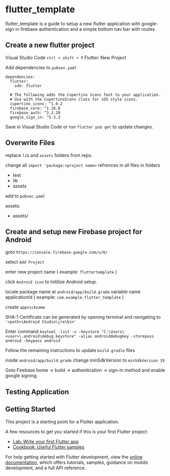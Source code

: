 # flutter_template 

flutter_template is a guide to setup a new flutter application with google-sign in firebase authentication and a simple bottom nav bar with routes.

## Create a new flutter project

Visual Studio Code ``` ctrl + shift + P ``` Flutter: New Project

Add dependencies to ``` pubsec.yaml ```

```
dependencies:
  flutter:
    sdk: flutter
    
  # The following adds the Cupertino Icons font to your application.
  # Use with the CupertinoIcons class for iOS style icons.
  cupertino_icons: ^1.0.2
  firebase_core: ^1.18.0
  firebase_auth: ^3.3.20
  google_sign_in: ^5.3.3
```

Save in Visual Studio Code or run ``` flutter pub get ``` to update changes.

## Overwrite Files 

replace  ``` lib ``` and ``` assets ``` folders from repo.

change all ``` import 'package:<project name> ``` refrences in all files in folders
  - test
  - lib
  - assets


add to ``` pubsec.yaml ```

assets:
  - assets/


## Create and setup new Firebase project for Android

goto ``` https://console.firebase.google.com/u/0/ ```

select ```Add Project```

enter new project name ( example: ```fluttertemplate``` )

click ```Android icon``` to initilize Android setup.

locate package name at ``` android/app/build.grade ```  variable name applicationId ( example: ``` com.example.flutter_template ``` )

create ```appnickname```

SHA-1 Certificate can be generated by opening terminal and navigating to ``` '<path>\Android Studio\jre\bin' ```

Enter command ``` keytool -list -v -keystore "C:\Users\<user>\.android\debug.keystore" -alias androiddebugkey -storepass android -keypass android ```

Follow the remaining instructions to update ``` build.gradle ``` files

inside ``` android/app/build.grade ``` change minSdkVersion to ``` minSdkVersion 19 ```

Goto Firebase home -> build -> authentication -> sign-in method and enable google signing.


## Testing Application

## Getting Started

This project is a starting point for a Flutter application.

A few resources to get you started if this is your first Flutter project:

- [Lab: Write your first Flutter app](https://docs.flutter.dev/get-started/codelab)
- [Cookbook: Useful Flutter samples](https://docs.flutter.dev/cookbook)

For help getting started with Flutter development, view the
[online documentation](https://docs.flutter.dev/), which offers tutorials,
samples, guidance on mobile development, and a full API reference.
